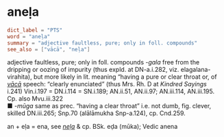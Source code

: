 # aneḷa

``` toml
dict_label = "PTS"
word = "aneḷa"
summary = "adjective faultless, pure; only in foll. compounds"
see_also = ["vācā", "neḷa"]
```

adjective faultless, pure; only in foll. compounds *\-gala* free from the dripping or oozing of impurity (thus expld. at DN\-a.i.282, viz. elagalana\-virahita), but more likely in lit. meaning “having a pure or clear throat or, of *[vācā](vācā.md)* speech: “clearly enunciated” (thus Mrs. Rh. D at *Kindred Sayings* i.241) Vin.i.197 = DN.i.114 = SN.i.189; AN.ii.51, AN.ii.97; AN.iii.114, AN.iii.195. Cp. also Mvu.iii.322  
■ *\-mūga* same as prec. “having a clear throat” i.e. not dumb, fig. clever, skilled DN.iii.265; Snp.70 (alālāmukha Snp\-a.124), cp. Cnd.259.

an \+ eḷa = ena, see *[neḷa](neḷa.md)* & cp. BSk. eḍa (mūka); Vedic anena

